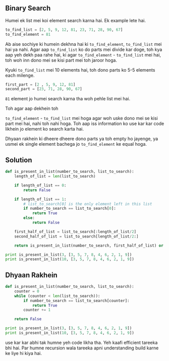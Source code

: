 ## Binary Search

Humei ek list mei koi element search karna hai. Ek example lete hai.

```python
to_find_list = [2, 5, 9, 12, 81, 23, 71, 28, 90, 67]
to_find_element = 81
```

Ab aise sochiye ki humein dekhna hai ki `to_find_element`, `to_find_list` mei hai ya nahi. Agar aap `to_find_list` ko do parts mei divide kar doge, toh kya aap yeh dekh paa rahe hai, ki agar `to_find_element` - `to_find_list` mei hai, toh woh inn dono mei se kisi part mei toh jaroor hoga.

Kyuki `to_find_list` mei 10 elements hai, toh dono parts ko 5-5 elements each milenge.

```python
first_part = [2 , 5, 9, 12, 81]
second_part = [23, 71, 28, 90, 67]
```

`81` element jo humei search karna tha woh pehle list mei hai.

Toh agar aap dekhein toh

`to_find_element` - `to_find_list` mei hoga agar woh uske dono mei se kisi part mei hai, nahi toh nahi hoga. Toh aap iss information ko use kar kar code likhein jo element ko search karta hai.

Dhyaan rakhein ki dheere dheere dono parts ya toh empty ho jayenge, ya usmei ek single element bachega jo `to_find_element` ke equal hoga.

## Solution
```python
def is_present_in_list(number_to_search, list_to_search):
    length_of_list = len(list_to_search)

    if length_of_list == 0:
        return False

    if length_of_list == 1:
        # list_to_search[0] is the only element left in this list
        if number_to_search == list_to_search[0]:
            return True
        else:
            return False

    first_half_of_list = list_to_search[:length_of_list/2]
    second_half_of_list = list_to_search[length_of_list/2:]

    return is_present_in_list(number_to_search, first_half_of_list) or is_present_in_list(number_to_search, second_half_of_list)

print is_present_in_list(3, [3, 5, 7, 8, 4, 6, 2, 1, 9])
print is_present_in_list(10, [3, 5, 7, 8, 4, 6, 2, 1, 9])
```

## Dhyaan Rakhein
```python
def is_present_in_list(number_to_search, list_to_search):
    counter = 0
    while (counter < len(list_to_search)):
        if number_to_search == list_to_search[counter]:
            return True
        counter += 1

    return False

print is_present_in_list(3, [3, 5, 7, 8, 4, 6, 2, 1, 9])
print is_present_in_list(10, [3, 5, 7, 8, 4, 6, 2, 1, 9])
```

use kar kar abhi tak humne yeh code likha tha. Yeh kaafi efficient tareeka bhi hai. Par humne recursion wala tareeka apni understanding build karne ke liye hi kiya hai.

